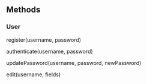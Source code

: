 
## Methods

### User

register(username, password)

authenticate(username, password)

updatePassword(username, password, newPassword)

edit(username, fields)

